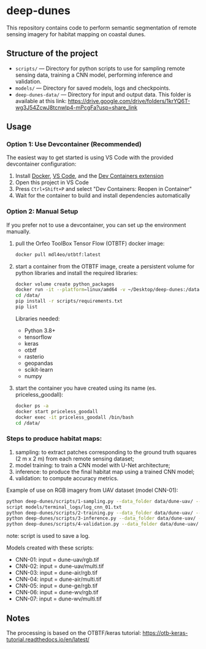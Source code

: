 # deep-dunes

This repository contains code to perform semantic segmentation of remote sensing imagery for habitat mapping on coastal dunes.

## Structure of the project

- `scripts/` — Directory for python scripts to use for sampling remote sensing data, training a CNN model, performing inference and validation.
- `models/` — Directory for saved models, logs and checkpoints.
- `deep-dunes-data/` — Directory for input and output data. This folder is available at this link: https://drive.google.com/drive/folders/1krYQ6T-wg3J54ZcwJ8tcnwlp4-mPcgFa?usp=share_link 

## Usage

### Option 1: Use Devcontainer (Recommended)
The easiest way to get started is using VS Code with the provided devcontainer configuration:
1. Install [Docker](https://docs.docker.com/get-docker/), [VS Code](https://code.visualstudio.com/), and the [Dev Containers extension](https://marketplace.visualstudio.com/items?itemName=ms-vscode-remote.remote-containers)
2. Open this project in VS Code
3. Press `Ctrl+Shift+P` and select "Dev Containers: Reopen in Container"
4. Wait for the container to build and install dependencies automatically

### Option 2: Manual Setup
If you prefer not to use a devcontainer, you can set up the environment manually. 
1. pull the Orfeo ToolBox Tensor Flow (OTBTF) docker image:
    ```bash
    docker pull mdl4eo/otbtf:latest
    ```

2) start a container from the OTBTF image, create a persistent volume for python libraries and install the required libraries:
    ```bash
    docker volume create python_packages
    docker run -it --platform=linux/amd64 -v ~/Desktop/deep-dunes:/data -v python_packages:/Users/emilpaf/Library/Python/3.9/lib/python/site-packages mdl4eo/otbtf:latest /bin/bash
    cd /data/
    pip install -r scripts/requirements.txt
    pip list
    ```
    Libraries needed:
    - Python 3.8+
    - tensorflow
    - keras
    - otbtf
    - rasterio
    - geopandas
    - scikit-learn
    - numpy

3) start the container you have created using its name (es. priceless_goodall):
    ```bash
    docker ps -a
    docker start priceless_goodall
    docker exec -it priceless_goodall /bin/bash
    cd /data/
    ```
  
### Steps to produce habitat maps:
1) sampling: to extract patches corresponding to the ground truth squares (2 m x 2 m) from each remote sensing dataset;
2) model training: to train a CNN model with U-Net architecture;
3) inference: to produce the final habitat map using a trained CNN model;
4) validation: to compute accuracy metrics.
  
Example of use on RGB imagery from UAV dataset (model CNN-01):
```bash
python deep-dunes/scripts/1-sampling.py --data_folder data/dune-uav/ --patch_size 100
script models/terminal_logs/log_cnn_01.txt
python deep-dunes/scripts/2-training.py --data_folder data/dune-uav/ --model_name cnn-01 --img_type rgb --class_nb 4
python deep-dunes/scripts/3-inference.py --data_folder data/dune-uav/ --model_name cnn-01 --img_type rgb --ext_fname box=3000:3000:5000:5000
python deep-dunes/scripts/4-validation.py --data_folder data/dune-uav/ --model_name cnn-01 --img_type rgb
```
note: script is used to save a log.  
  
Models created with these scripts:
- CNN-01: input = dune-uav/rgb.tif
- CNN-02: input = dune-uav/multi.tif
- CNN-03: input = dune-air/rgb.tif
- CNN-04: input = dune-air/multi.tif
- CNN-05: input = dune-ge/rgb.tif
- CNN-06: input = dune-wv/rgb.tif
- CNN-07: input = dune-wv/multi.tif
  

## Notes
The processing is based on the OTBTF/keras tutorial: https://otb-keras-tutorial.readthedocs.io/en/latest/ 
